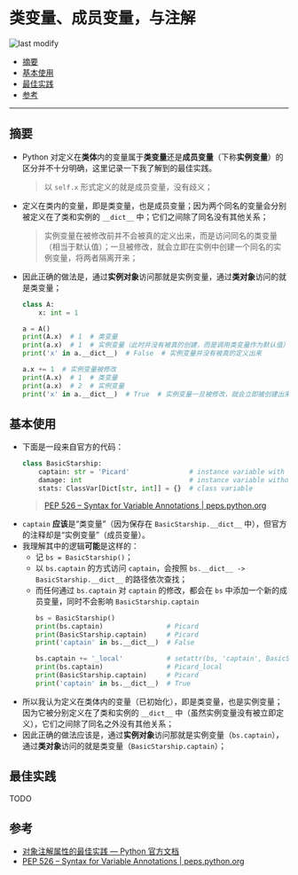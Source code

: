 类变量、成员变量，与注解
===
<!--START_SECTION:badge-->

![last modify](https://img.shields.io/static/v1?label=last%20modify&message=2022-10-15%2010%3A39%3A35&color=yellowgreen&style=flat-square)

<!--END_SECTION:badge-->

- [摘要](#摘要)
- [基本使用](#基本使用)
- [最佳实践](#最佳实践)
- [参考](#参考)

---

## 摘要
- Python 对定义在**类体**内的变量属于**类变量**还是**成员变量**（下称**实例变量**）的区分并不十分明确，这里记录一下我了解到的最佳实践。
    > 以 `self.x` 形式定义的就是成员变量，没有歧义；
- 定义在类内的变量，即是类变量，也是成员变量；因为两个同名的变量会分别被定义在了类和实例的 `__dict__` 中；它们之间除了同名没有其他关系；
    > 实例变量在被修改前并不会被真的定义出来，而是访问同名的类变量（相当于默认值）；一旦被修改，就会立即在实例中创建一个同名的实例变量，将两者隔离开来；
- 因此正确的做法是，通过**实例对象**访问那就是实例变量，通过**类对象**访问的就是类变量；
    ```python
    class A:
        x: int = 1

    a = A()
    print(A.x)  # 1  # 类变量
    print(a.x)  # 1  # 实例变量（此时并没有被真的创建，而是调用类变量作为默认值）
    print('x' in a.__dict__)  # False  # 实例变量并没有被真的定义出来

    a.x += 1  # 实例变量被修改
    print(A.x)  # 1  # 类变量
    print(a.x)  # 2  # 实例变量
    print('x' in a.__dict__)  # True  # 实例变量一旦被修改，就会立即被创建出来
    ``` 


## 基本使用
- 下面是一段来自官方的代码：
    ```python
    class BasicStarship:
        captain: str = 'Picard'               # instance variable with default
        damage: int                           # instance variable without default
        stats: ClassVar[Dict[str, int]] = {}  # class variable
    ``` 
    > [PEP 526 – Syntax for Variable Annotations | peps.python.org](https://peps.python.org/pep-0526/#class-and-instance-variable-annotations)
- `captain` **应该**是“类变量”（因为保存在 `BasicStarship.__dict__` 中），但官方的注释却是“实例变量”（成员变量）。
- 我理解其中的逻辑**可能**是这样的：
    - 记 `bs = BasicStarship()`；
    - 以 `bs.captain` 的方式访问 `captain`，会按照 `bs.__dict__ -> BasicStarship.__dict__` 的路径依次查找；
    - 而任何通过 `bs.captain` 对 `captain` 的修改，都会在 `bs` 中添加一个新的成员变量，同时不会影响 `BasicStarship.captain`
        ```python
        bs = BasicStarship()
        print(bs.captain)                # Picard
        print(BasicStarship.captain)     # Picard
        print('captain' in bs.__dict__)  # False

        bs.captain += '_local'           # setattr(bs, 'captain', BasicStarship.captain + '_local')
        print(bs.captain)                # Picard_local
        print(BasicStarship.captain)     # Picard
        print('captain' in bs.__dict__)  # True
        ``` 
<!-- - 所以可以认为在定义阶段区分**类变量**还是**成员变量**是没有意义的（`ClassVar` 注释也只是辅助，并不会影响运行时），而应该从变量的行为上看属于哪种变量； -->
- 所以我认为定义在类体内的变量（已初始化），即是类变量，也是实例变量；因为它被分别定义在了类和实例的 `__dict__` 中（虽然实例变量没有被立即定义），它们之间除了同名之外没有其他关系；
- 因此正确的做法应该是，通过**实例对象**访问那就是实例变量（`bs.captain`），通过**类对象**访问的就是类变量（`BasicStarship.captain`）；


## 最佳实践
TODO


## 参考
- [对象注解属性的最佳实践 — Python 官方文档](https://docs.python.org/zh-cn/3/howto/annotations.html)
- [PEP 526 – Syntax for Variable Annotations | peps.python.org](https://peps.python.org/pep-0526/#class-and-instance-variable-annotations)